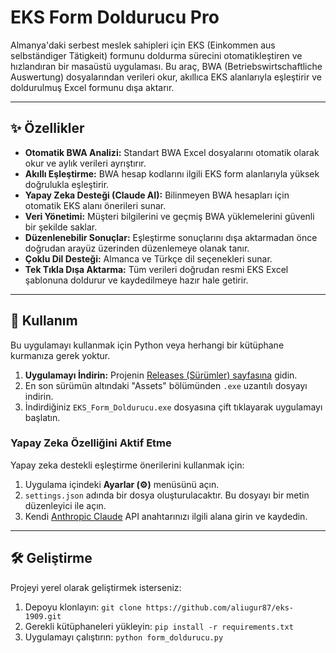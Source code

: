 # EKS Form Doldurucu Pro

Almanya'daki serbest meslek sahipleri için EKS (Einkommen aus selbständiger Tätigkeit) formunu doldurma sürecini otomatikleştiren ve hızlandıran bir masaüstü uygulaması. Bu araç, BWA (Betriebswirtschaftliche Auswertung) dosyalarından verileri okur, akıllıca EKS alanlarıyla eşleştirir ve doldurulmuş Excel formunu dışa aktarır.



---

## ✨ Özellikler

-   **Otomatik BWA Analizi:** Standart BWA Excel dosyalarını otomatik olarak okur ve aylık verileri ayrıştırır.
-   **Akıllı Eşleştirme:** BWA hesap kodlarını ilgili EKS form alanlarıyla yüksek doğrulukla eşleştirir.
-   **Yapay Zeka Desteği (Claude AI):** Bilinmeyen BWA hesapları için otomatik EKS alanı önerileri sunar.
-   **Veri Yönetimi:** Müşteri bilgilerini ve geçmiş BWA yüklemelerini güvenli bir şekilde saklar.
-   **Düzenlenebilir Sonuçlar:** Eşleştirme sonuçlarını dışa aktarmadan önce doğrudan arayüz üzerinden düzenlemeye olanak tanır.
-   **Çoklu Dil Desteği:** Almanca ve Türkçe dil seçenekleri sunar.
-   **Tek Tıkla Dışa Aktarma:** Tüm verileri doğrudan resmi EKS Excel şablonuna doldurur ve kaydedilmeye hazır hale getirir.

---

## 🚀 Kullanım

Bu uygulamayı kullanmak için Python veya herhangi bir kütüphane kurmanıza gerek yoktur.

1.  **Uygulamayı İndirin:** Projenin [Releases (Sürümler) sayfasına](https://github.com/aliugur87/eks-1909/releases) gidin.
2.  En son sürümün altındaki "Assets" bölümünden `.exe` uzantılı dosyayı indirin.
3.  İndirdiğiniz `EKS_Form_Doldurucu.exe` dosyasına çift tıklayarak uygulamayı başlatın.

### Yapay Zeka Özelliğini Aktif Etme

Yapay zeka destekli eşleştirme önerilerini kullanmak için:
1.  Uygulama içindeki **Ayarlar (⚙️)** menüsünü açın.
2.  `settings.json` adında bir dosya oluşturulacaktır. Bu dosyayı bir metin düzenleyici ile açın.
3.  Kendi [Anthropic Claude](https://www.anthropic.com/) API anahtarınızı ilgili alana girin ve kaydedin.

---

## 🛠️ Geliştirme

Projeyi yerel olarak geliştirmek isterseniz:

1.  Depoyu klonlayın: `git clone https://github.com/aliugur87/eks-1909.git`
2.  Gerekli kütüphaneleri yükleyin: `pip install -r requirements.txt`
3.  Uygulamayı çalıştırın: `python form_doldurucu.py`